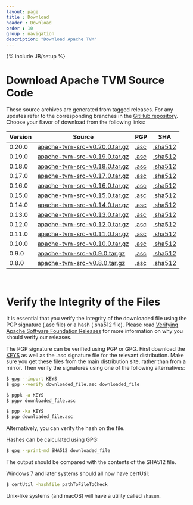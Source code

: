 ```yaml
---
layout: page
title : Download
header : Download
order : 10
group : navigation
description: "Download Apache TVM"
---
```


{% include JB/setup %}

# Download Apache TVM Source Code

These source archives are generated from tagged releases.
For any updates refer to the corresponding branches in the [GitHub repository](https://github.com/apache/tvm/).
Choose your flavor of download from the following links:

| Version | Source | PGP | SHA |
| ------- | ------ | --- | --- |
| 0.20.0   | [apache-tvm-src-v0.20.0.tar.gz](https://www.apache.org/dyn/closer.lua/tvm/tvm-v0.20.0/apache-tvm-src-v0.20.0.tar.gz) | [.asc](https://downloads.apache.org/tvm/tvm-v0.20.0/apache-tvm-src-v0.20.0.tar.gz.asc) | [.sha512](https://downloads.apache.org/tvm/tvm-v0.20.0/apache-tvm-src-v0.20.0.tar.gz.sha512) |
| 0.19.0   | [apache-tvm-src-v0.19.0.tar.gz](https://www.apache.org/dyn/closer.lua/tvm/tvm-v0.19.0/apache-tvm-src-v0.19.0.tar.gz) | [.asc](https://downloads.apache.org/tvm/tvm-v0.19.0/apache-tvm-src-v0.19.0.tar.gz.asc) | [.sha512](https://downloads.apache.org/tvm/tvm-v0.19.0/apache-tvm-src-v0.19.0.tar.gz.sha512) |
| 0.18.0   | [apache-tvm-src-v0.18.0.tar.gz](https://www.apache.org/dyn/closer.lua/tvm/tvm-v0.18.0/apache-tvm-src-v0.18.0.tar.gz) | [.asc](https://downloads.apache.org/tvm/tvm-v0.18.0/apache-tvm-src-v0.18.0.tar.gz.asc) | [.sha512](https://downloads.apache.org/tvm/tvm-v0.18.0/apache-tvm-src-v0.18.0.tar.gz.sha512) |
| 0.17.0   | [apache-tvm-src-v0.17.0.tar.gz](https://www.apache.org/dyn/closer.lua/tvm/tvm-v0.17.0/apache-tvm-src-v0.17.0.tar.gz) | [.asc](https://downloads.apache.org/tvm/tvm-v0.17.0/apache-tvm-src-v0.17.0.tar.gz.asc) | [.sha512](https://downloads.apache.org/tvm/tvm-v0.17.0/apache-tvm-src-v0.17.0.tar.gz.sha512) |
| 0.16.0   | [apache-tvm-src-v0.16.0.tar.gz](https://www.apache.org/dyn/closer.lua/tvm/tvm-v0.16.0/apache-tvm-src-v0.16.0.tar.gz) | [.asc](https://downloads.apache.org/tvm/tvm-v0.16.0/apache-tvm-src-v0.16.0.tar.gz.asc) | [.sha512](https://downloads.apache.org/tvm/tvm-v0.16.0/apache-tvm-src-v0.16.0.tar.gz.sha512) |
| 0.15.0   | [apache-tvm-src-v0.15.0.tar.gz](https://www.apache.org/dyn/closer.lua/tvm/tvm-v0.15.0/apache-tvm-src-v0.15.0.tar.gz) | [.asc](https://downloads.apache.org/tvm/tvm-v0.15.0/apache-tvm-src-v0.15.0.tar.gz.asc) | [.sha512](https://downloads.apache.org/tvm/tvm-v0.15.0/apache-tvm-src-v0.15.0.tar.gz.sha512) |
| 0.14.0   | [apache-tvm-src-v0.14.0.tar.gz](https://www.apache.org/dyn/closer.lua/tvm/tvm-v0.14.0/apache-tvm-src-v0.14.0.tar.gz) | [.asc](https://downloads.apache.org/tvm/tvm-v0.14.0/apache-tvm-src-v0.14.0.tar.gz.asc) | [.sha512](https://downloads.apache.org/tvm/tvm-v0.14.0/apache-tvm-src-v0.14.0.tar.gz.sha512) |
| 0.13.0   | [apache-tvm-src-v0.13.0.tar.gz](https://www.apache.org/dyn/closer.lua/tvm/tvm-v0.13.0/apache-tvm-src-v0.13.0.tar.gz) | [.asc](https://downloads.apache.org/tvm/tvm-v0.13.0/apache-tvm-src-v0.13.0.tar.gz.asc) | [.sha512](https://downloads.apache.org/tvm/tvm-v0.13.0/apache-tvm-src-v0.13.0.tar.gz.sha512) |
| 0.12.0   | [apache-tvm-src-v0.12.0.tar.gz](https://www.apache.org/dyn/closer.lua/tvm/tvm-v0.12.0/apache-tvm-src-v0.12.0.tar.gz) | [.asc](https://downloads.apache.org/tvm/tvm-v0.12.0/apache-tvm-src-v0.12.0.tar.gz.asc) | [.sha512](https://downloads.apache.org/tvm/tvm-v0.12.0/apache-tvm-src-v0.12.0.tar.gz.sha512) |
| 0.11.0   | [apache-tvm-src-v0.11.0.tar.gz](https://www.apache.org/dyn/closer.lua/tvm/tvm-v0.11.0/apache-tvm-src-v0.11.0.tar.gz) | [.asc](https://downloads.apache.org/tvm/tvm-v0.11.0/apache-tvm-src-v0.11.0.tar.gz.asc) | [.sha512](https://downloads.apache.org/tvm/tvm-v0.11.0/apache-tvm-src-v0.11.0.tar.gz.sha512) |
| 0.10.0   | [apache-tvm-src-v0.10.0.tar.gz](https://www.apache.org/dyn/closer.lua/tvm/tvm-v0.10.0/apache-tvm-src-v0.10.0.tar.gz) | [.asc](https://downloads.apache.org/tvm/tvm-v0.10.0/apache-tvm-src-v0.10.0.tar.gz.asc) | [.sha512](https://downloads.apache.org/tvm/tvm-v0.10.0/apache-tvm-src-v0.10.0.tar.gz.sha512) |
| 0.9.0   | [apache-tvm-src-v0.9.0.tar.gz](https://www.apache.org/dyn/closer.lua/tvm/tvm-v0.9.0/apache-tvm-src-v0.9.0.tar.gz) | [.asc](https://downloads.apache.org/tvm/tvm-v0.9.0/apache-tvm-src-v0.9.0.tar.gz.asc) | [.sha512](https://downloads.apache.org/tvm/tvm-v0.9.0/apache-tvm-src-v0.9.0.tar.gz.sha512) |
| 0.8.0   | [apache-tvm-src-v0.8.0.tar.gz](https://www.apache.org/dyn/closer.lua/tvm/tvm-v0.8.0/apache-tvm-src-v0.8.0.tar.gz) | [.asc](https://downloads.apache.org/tvm/tvm-v0.8.0/apache-tvm-src-v0.8.0.tar.gz.asc) | [.sha512](https://downloads.apache.org/tvm/tvm-v0.8.0/apache-tvm-src-v0.8.0.tar.gz.sha512) |



<br>

# Verify the Integrity of the Files

It is essential that you verify the integrity of the downloaded file using the PGP signature (.asc file) or a hash (.sha512 file). Please read [Verifying Apache Software Foundation Releases](https://www.apache.org/info/verification.html) for more information on why you should verify our releases.

The PGP signature can be verified using PGP or GPG. First download the [KEYS](https://downloads.apache.org/tvm/KEYS) as well as the .asc signature file for the relevant distribution. Make sure you get these files from the main distribution site, rather than from a mirror. Then verify the signatures using one of the following alternatives:

```bash
$ gpg --import KEYS
$ gpg --verify downloaded_file.asc downloaded_file
```

```bash
$ pgpk -a KEYS
$ pgpv downloaded_file.asc
```

```bash
$ pgp -ka KEYS
$ pgp downloaded_file.asc
```

Alternatively, you can verify the hash on the file.

Hashes can be calculated using GPG:

```bash
$ gpg --print-md SHA512 downloaded_file
```

The output should be compared with the contents of the SHA512 file.

Windows 7 and later systems should all now have certUtil:

```bash
$ certUtil -hashfile pathToFileToCheck
```

Unix-like systems (and macOS) will have a utility called `shasum`.
